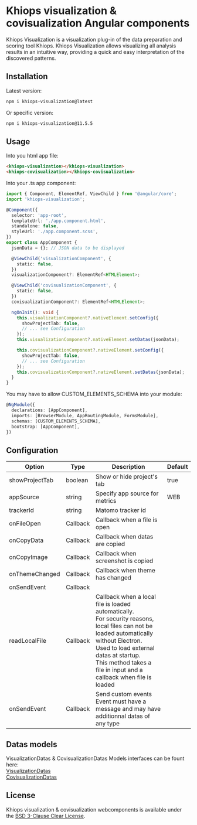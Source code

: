 # Khiops visualization & covisualization Angular components

Khiops Visualization is a visualization plug-in of the data preparation and scoring tool Khiops. Khiops Visualization allows visualizing all analysis results in an intuitive way, providing a quick and easy interpretation of the discovered patterns.

## Installation

Latest version:

```bash
npm i khiops-visualization@latest
```

Or specific version:

```bash
npm i khiops-visualization@11.5.5
```

## Usage

Into you html app file:

```html
<khiops-visualization></khiops-visualization>
<khiops-covisualization></khiops-covisualization>
```

Into your .ts app component:

```ts
import { Component, ElementRef, ViewChild } from '@angular/core';
import 'khiops-visualization';

@Component({
  selector: 'app-root',
  templateUrl: './app.component.html',
  standalone: false,
  styleUrl: './app.component.scss',
})
export class AppComponent {
  jsonData = {}; // JSON data to be displayed

  @ViewChild('visualizationComponent', {
    static: false,
  })
  visualizationComponent?: ElementRef<HTMLElement>;

  @ViewChild('covisualizationComponent', {
    static: false,
  })
  covisualizationComponent?: ElementRef<HTMLElement>;

  ngOnInit(): void {
    this.visualizationComponent?.nativeElement.setConfig({
      showProjectTab: false,
      // ... see Configuration
    });
    this.visualizationComponent?.nativeElement.setDatas(jsonData);

    this.covisualizationComponent?.nativeElement.setConfig({
      showProjectTab: false,
      // ... see Configuration
    });
    this.covisualizationComponent?.nativeElement.setDatas(jsonData);
  }
}
```

You may have to allow CUSTOM_ELEMENTS_SCHEMA into your module:

```ts
@NgModule({
  declarations: [AppComponent],
  imports: [BrowserModule, AppRoutingModule, FormsModule],
  schemas: [CUSTOM_ELEMENTS_SCHEMA],
  bootstrap: [AppComponent],
})
```

## Configuration

| Option         | Type     | Description                                                                                                                                                                                                                                                    | Default |
| -------------- | -------- | -------------------------------------------------------------------------------------------------------------------------------------------------------------------------------------------------------------------------------------------------------------- | ------- |
| showProjectTab | boolean  | Show or hide project's tab                                                                                                                                                                                                                                     | true    |
| appSource      | string   | Specify app source for metrics                                                                                                                                                                                                                                 | WEB     |
| trackerId      | string   | Matomo tracker id                                                                                                                                                                                                                                              |         |
| onFileOpen     | Callback | Callback when a file is open                                                                                                                                                                                                                                   |         |
| onCopyData     | Callback | Callback when datas are copied                                                                                                                                                                                                                                 |         |
| onCopyImage    | Callback | Callback when screenshot is copied                                                                                                                                                                                                                             |         |
| onThemeChanged | Callback | Callback when theme has changed                                                                                                                                                                                                                                |         |
| onSendEvent    | Callback |                                                                                                                                                                                                                                                                |         |
| readLocalFile  | Callback | Callback when a local file is loaded automatically. <br>For security reasons, local files can not be loaded automatically without Electron.<br>Used to load external datas at startup.<br>This method takes a file in input and a callback when file is loaded |         |
| onSendEvent    | Callback | Send custom events<br> Event must have a message and may have additionnal datas of any type                                                                                                                                                                    |         |

## Datas models

VisualizationDatas & CovisualizationDatas Models interfaces can be fount here:\
[VisualizationDatas](https://github.com/KhiopsML/khiops-visualization/blob/master/src/app/khiops-visualization/interfaces/app-datas.d.ts)\
[CovisualizationDatas](https://github.com/KhiopsML/khiops-visualization/blob/master/src/app/khiops-covisualization/interfaces/app-datas.d.ts)

## License

Khiops visualization & covisualization webcomponents is available under the [BSD 3-Clause Clear License](LICENSE).
